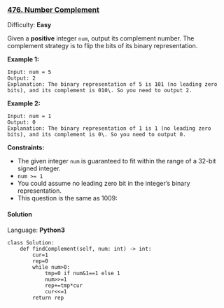 ### [476\. Number Complement](https://leetcode.com/problems/number-complement/)

Difficulty: **Easy**


Given a **positive** integer `num`, output its complement number. The complement strategy is to flip the bits of its binary representation.

**Example 1:**

```
Input: num = 5
Output: 2
Explanation: The binary representation of 5 is 101 (no leading zero bits), and its complement is 010\. So you need to output 2.
```

**Example 2:**

```
Input: num = 1
Output: 0
Explanation: The binary representation of 1 is 1 (no leading zero bits), and its complement is 0\. So you need to output 0.
```

**Constraints:**

*   The given integer `num` is guaranteed to fit within the range of a 32-bit signed integer.
*   `num >= 1`
*   You could assume no leading zero bit in the integer’s binary representation.
*   This question is the same as 1009: 


#### Solution

Language: **Python3**

```python3
class Solution:
    def findComplement(self, num: int) -> int:
        cur=1
        rep=0
        while num>0:
            tmp=0 if num&1==1 else 1
            num>>=1
            rep+=tmp*cur
            cur<<=1
        return rep
            
```